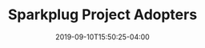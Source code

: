 ---
title: "Sparkplug Project Adopters"
date: 2019-09-10T15:50:25-04:00
working_group: sparkplug
---